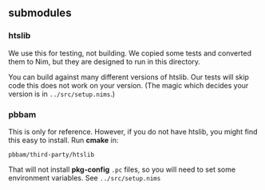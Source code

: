 ## submodules

### htslib
We use this for testing, not building. We copied some tests and
converted them to Nim, but they are designed to run in this directory.

You can build against many different versions of htslib. Our tests will
skip code this does not work on your version. (The magic which decides
your version is in `../src/setup.nims`.)

### pbbam
This is only for reference. However, if you do not have htslib,
you might find this easy to install. Run **cmake** in:

    pbbam/third-party/htslib

That will not install **pkg-config** `.pc` files, so you will need
to set some environment variables. See `../src/setup.nims`

